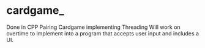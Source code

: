 # cardgame_
Done in CPP
Pairing Cardgame implementing Threading
Will work on overtime to implement into
a program that accepts user input and 
includes a UI.
